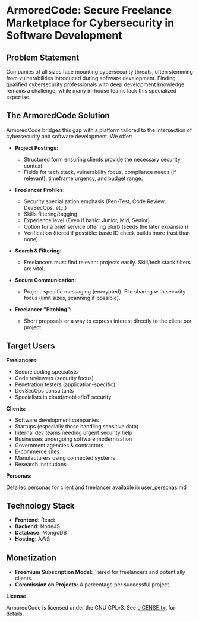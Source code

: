# **ArmoredCode: Secure Freelance Marketplace for Cybersecurity in Software Development**

## **Problem Statement**

Companies of all sizes face mounting cybersecurity threats, often stemming from vulnerabilities introduced during software development. Finding qualified cybersecurity professionals with deep development knowledge remains a challenge, while many in-house teams lack this specialized expertise.

## **The ArmoredCode Solution**

ArmoredCode bridges this gap with a platform tailored to the intersection of cybersecurity and software development. We offer:

* **Project Postings:**
    - Structured form ensuring clients provide the necessary security context.
    - Fields for tech stack, vulnerability focus, compliance needs (if relevant), timeframe urgency, and budget range.
* **Freelancer Profiles:**
    - Security specialization emphasis (Pen-Test, Code Review, DevSecOps, etc.)
    - Skills filtering/tagging
    - Experience level (Even if basic: Junior, Mid, Senior)
    - Option for a brief service offering blurb (seeds the later expansion)
    - Verification (tiered if possible: basic ID check builds more trust than none)

* **Search & Filtering:**
    - Freelancers must find relevant projects easily. Skill/tech stack filters are vital.
* **Secure Communication:**
    - Project-specific messaging (encrypted).
    File sharing with security focus (limit sizes, scanning if possible).

* **Freelancer "Pitching":**
    - Short proposals or a way to express interest directly to the client per project.


## **Target Users**

**Freelancers:**

* Secure coding specialists
* Code reviewers (security focus)
* Penetration testers (application-specific)
* DevSecOps consultants
* Specialists in cloud/mobile/IoT security

**Clients:**

* Software development companies
* Startups (especially those handling sensitive data)
* Internal dev teams needing urgent security help
* Businesses undergoing software modernization 
* Government agencies & contractors
* E-commerce sites
* Manufacturers using connected systems 
* Research Institutions

**Personas:**

Detailed personas for client and freelancer available in [user_personas.md](https://github.com/lucasneiva/armoredcode/blob/main/docs/user_personas.md)

## **Technology Stack**

* **Frontend:** React
* **Backend:** NodeJS
* **Database:** MongoDB
* **Hosting:** AWS

## **Monetization**

* **Freemium Subscription Model:**  Tiered for freelancers and potentially clients.
* **Commission on Projects:** A percentage per successful project.

**License**

ArmoredCode is licensed under the GNU GPLv3. See [LICENSE.txt](https://github.com/lucasneiva/armoredcode/blob/main/LICENSE) for details.

